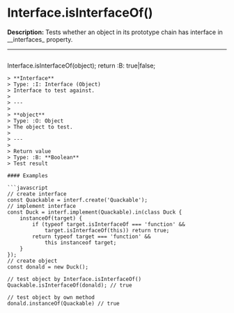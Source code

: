 # Interface.isInterfaceOf\(\)

**Description:** Tests whether an object in its prototype chain has interface in \_\_interfaces\_ property.

---
> ```javascript
Interface.isInterfaceOf(object);
return :B: true|false;
```
> **Interface**  
> Type: :I: Interface (Object)  
> Interface to test against.
>
> ---
>
> **object**  
> Type: :O: Object  
> The object to test.
>
> ---
>
> Return value  
> Type: :B: **Boolean**  
> Test result  

#### Examples

```javascript
// create interface
const Quackable = interf.create('Quackable');
// implement interface
const Duck = interf.implement(Quackable).in(class Duck {
    instanceOf(target) {
        if (typeof target.isInterfaceOf === 'function' &&
            target.isInterfaceOf(this)) return true;
        return typeof target === 'function' &&
            this instanceof target;
    }
});
// create object
const donald = new Duck();

// test object by Interface.isInterfaceOf()
Quackable.isInterfaceOf(donald); // true

// test object by own method
donald.instanceOf(Quackable) // true
```



